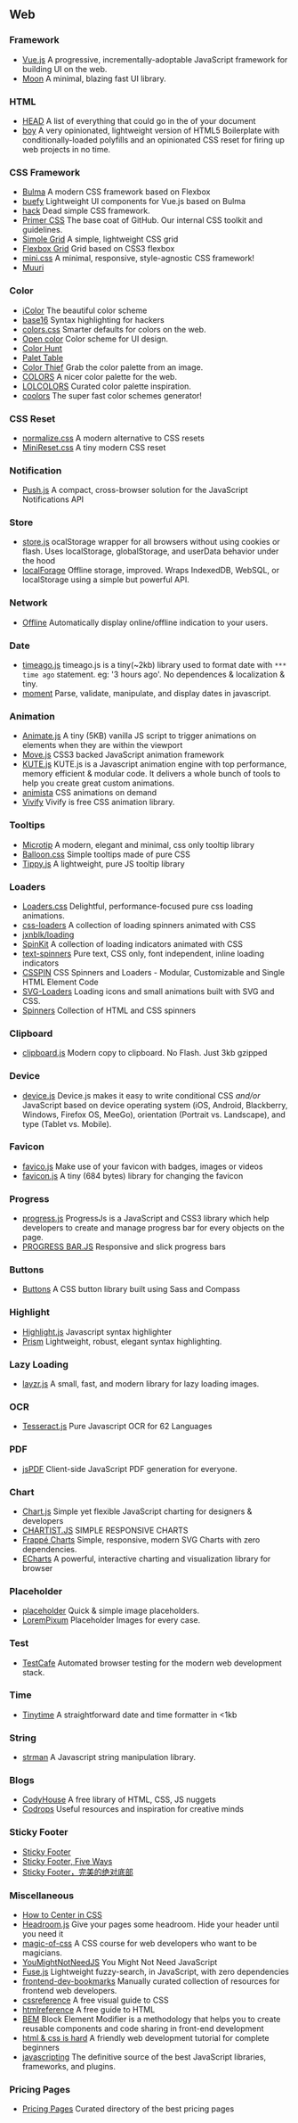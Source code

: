 ## Web

### Framework
- [Vue.js](https://github.com/vuejs/vue) A progressive, incrementally-adoptable JavaScript framework for building UI on the web.
- [Moon](https://github.com/kbrsh/moon) A minimal, blazing fast UI library.

### HTML
- [HEAD](https://github.com/joshbuchea/HEAD) A list of everything that could go in the <head> of your document
- [boy](https://github.com/corysimmons/boy) A very opinionated, lightweight version of HTML5 Boilerplate with conditionally-loaded polyfills and an opinionated CSS reset for firing up web projects in no time.

### CSS Framework
- [Bulma](https://github.com/jgthms/bulma) A modern CSS framework based on Flexbox
- [buefy](https://github.com/rafaelpimpa/buefy/) Lightweight UI components for Vue.js based on Bulma
- [hack](https://github.com/egoist/hack) Dead simple CSS framework.
- [Primer CSS](https://github.com/primer/primer) The base coat of GitHub. Our internal CSS toolkit and guidelines.
- [Simole Grid](https://github.com/zachacole/Simple-Grid) A simple, lightweight CSS grid
- [Flexbox Grid](https://github.com/kristoferjoseph/flexboxgrid) Grid based on CSS3 flexbox
- [mini.css](https://github.com/Chalarangelo/mini.css) A minimal, responsive, style-agnostic CSS framework!
- [Muuri](https://github.com/haltu/muuri)

### Color
- [iColor](https://github.com/lvwzhen/icolor) The beautiful color scheme
- [base16](https://github.com/chriskempson/base16) Syntax highlighting for hackers
- [colors.css](https://github.com/mrmrs/colors) Smarter defaults for colors on the web.
- [Open color](https://github.com/yeun/open-color) Color scheme for UI design.
- [Color Hunt](http://www.colorhunt.co/)
- [Palet Table](http://www.palettable.io/)
- [Color Thief](http://lokeshdhakar.com/projects/color-thief/) Grab the color palette from an image.
- [COLORS](http://clrs.cc/) A nicer color palette for the web.
- [LOLCOLORS](https://www.webdesignrankings.com/resources/lolcolors/) Curated color palette inspiration.
- [coolors](https://coolors.co/) The super fast color schemes generator!

### CSS Reset
- [normalize.css](https://github.com/necolas/normalize.css/) A modern alternative to CSS resets
- [MiniReset.css](https://github.com/jgthms/minireset.css) A tiny modern CSS reset

### Notification
- [Push.js](https://github.com/Nickersoft/push.js) A compact, cross-browser solution for the JavaScript Notifications API

### Store
- [store.js](https://github.com/marcuswestin/store.js) ocalStorage wrapper for all browsers without using cookies or flash. Uses localStorage, globalStorage, and userData behavior under the hood
- [localForage](https://github.com/localForage/localForage) Offline storage, improved. Wraps IndexedDB, WebSQL, or localStorage using a simple but powerful API.

### Network
- [Offline](https://github.com/hubspot/offline) Automatically display online/offline indication to your users.

### Date
- [timeago.js](https://github.com/hustcc/timeago.js) timeago.js is a tiny(~2kb) library used to format date with `*** time ago` statement. eg: '3 hours ago'. No dependences & localization & tiny.
- [moment](https://github.com/moment/moment) Parse, validate, manipulate, and display dates in javascript.

### Animation
- [Animate.js](https://github.com/jshjohnson/Animate) A tiny (5KB) vanilla JS script to trigger animations on elements when they are within the viewport
- [Move.js](https://github.com/visionmedia/move.js) CSS3 backed JavaScript animation framework
- [KUTE.js](http://thednp.github.io/kute.js/index.html) KUTE.js is a Javascript animation engine with top performance, memory efficient & modular code. It delivers a whole bunch of tools to help you create great custom animations.
- [animista](http://animista.net/) CSS animations on demand
- [Vivify](http://vivify.mkcreative.cz/) Vivify is free CSS animation library.

### Tooltips
- [Microtip](https://ghosh.github.io/microtip/) A modern, elegant and minimal, css only tooltip library
- [Balloon.css](https://github.com/ghosh/microtip) Simple tooltips made of pure CSS
- [Tippy.js](https://github.com/atomiks/tippyjs) A lightweight, pure JS tooltip library

### Loaders
- [Loaders.css](https://github.com/ConnorAtherton/loaders.css) Delightful, performance-focused pure css loading animations.
- [css-loaders](https://github.com/lukehaas/css-loaders) A collection of loading spinners animated with CSS
- [jxnblk/loading](https://github.com/jxnblk/loading/)
- [SpinKit](https://github.com/tobiasahlin/SpinKit) A collection of loading indicators animated with CSS
- [text-spinners](http://tawian.io/text-spinners/) Pure text, CSS only, font independent, inline loading indicators
- [CSSPIN](https://github.com/webkul/csspin) CSS Spinners and Loaders - Modular, Customizable and Single HTML Element Code
- [SVG-Loaders](https://github.com/SamHerbert/SVG-Loaders) Loading icons and small animations built with SVG and CSS.
- [Spinners](https://github.com/boguz/Spinners) Collection of HTML and CSS spinners

### Clipboard
- [clipboard.js](https://github.com/zenorocha/clipboard.js/) Modern copy to clipboard. No Flash. Just 3kb gzipped

### Device
- [device.js](https://github.com/matthewhudson/device.js) Device.js makes it easy to write conditional CSS _and/or_ JavaScript based on device operating system (iOS, Android, Blackberry, Windows, Firefox OS, MeeGo), orientation (Portrait vs. Landscape), and type (Tablet vs. Mobile).

### Favicon
- [favico.js](https://github.com/ejci/favico.js) Make use of your favicon with badges, images or videos
- [favicon.js](https://github.com/dlom/favicon.js) A tiny (684 bytes) library for changing the favicon

### Progress
- [progress.js](https://github.com/usablica/progress.js) ProgressJs is a JavaScript and CSS3 library which help developers to create and manage progress bar for every objects on the page.
- [PROGRESS BAR.JS](https://github.com/kimmobrunfeldt/progressbar.js) Responsive and slick progress bars

### Buttons
- [Buttons](https://github.com/alexwolfe/Buttons) A CSS button library built using Sass and Compass

### Highlight
- [Highlight.js](https://github.com/isagalaev/highlight.js) Javascript syntax highlighter
- [Prism](https://github.com/PrismJS/prism) Lightweight, robust, elegant syntax highlighting.

### Lazy Loading
- [layzr.js](https://github.com/callmecavs/layzr.js) A small, fast, and modern library for lazy loading images.

### OCR
- [Tesseract.js](https://github.com/naptha/tesseract.js) Pure Javascript OCR for 62 Languages

### PDF
- [jsPDF](https://github.com/MrRio/jsPDF) Client-side JavaScript PDF generation for everyone.

### Chart
- [Chart.js](http://www.chartjs.org/) Simple yet flexible JavaScript charting for designers & developers
- [CHARTIST.JS](http://gionkunz.github.io/chartist-js/) SIMPLE RESPONSIVE CHARTS
- [Frappé Charts](https://github.com/frappe/charts) Simple, responsive, modern SVG Charts with zero dependencies.
- [ECharts](https://github.com/ecomfe/echarts) A powerful, interactive charting and visualization library for browser

### Placeholder
- [placeholder](https://placeholder.com/) Quick & simple image placeholders.
- [LoremPixum](http://lorempixel.com/) Placeholder Images for every case.

### Test
- [TestCafe](https://devexpress.github.io/testcafe/) Automated browser testing for the modern web development stack.

### Time
- [Tinytime](https://github.com/aweary/tinytime) A straightforward date and time formatter in <1kb

### String
- [strman](https://github.com/dleitee/strman) A Javascript string manipulation library.

### Blogs
- [CodyHouse](https://codyhouse.co/) A free library of HTML, CSS, JS nuggets
- [Codrops](https://tympanus.net/codrops/) Useful resources and inspiration for creative minds

### Sticky Footer
- [Sticky Footer](https://css-tricks.com/snippets/css/sticky-footer/)
- [Sticky Footer, Five Ways](https://css-tricks.com/couple-takes-sticky-footer/)
- [Sticky Footer，完美的绝对底部](https://aotu.io/notes/2017/04/13/Sticky-footer/index.html)

### Miscellaneous
- [How to Center in CSS](http://howtocenterincss.com/)
- [Headroom.js](https://github.com/WickyNilliams/headroom.js) Give your pages some headroom. Hide your header until you need it
- [magic-of-css](https://github.com/adamschwartz/magic-of-css) A CSS course for web developers who want to be magicians.
- [YouMightNotNeedJS](https://github.com/una/YouMightNotNeedJS/) You Might Not Need JavaScript
- [Fuse.js](https://github.com/krisk/fuse) Lightweight fuzzy-search, in JavaScript, with zero dependencies
- [frontend-dev-bookmarks](https://github.com/dypsilon/frontend-dev-bookmarks) Manually curated collection of resources for frontend web developers.
- [cssreference](http://cssreference.io/) A free visual guide to CSS
- [htmlreference](http://htmlreference.io/) A free guide to HTML
- [BEM](http://getbem.com/) Block Element Modifier is a methodology that helps you to create reusable components and code sharing in front-end development
- [html & css is hard](https://internetingishard.com/html-and-css/) A friendly web development tutorial for complete beginners
- [javascripting](https://www.javascripting.com/) The definitive source of the best JavaScript libraries, frameworks, and plugins.

### Pricing Pages
- [Pricing Pages](http://www.pages.xyz/type/pricing) Curated directory of the best pricing pages
